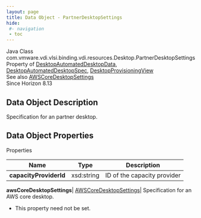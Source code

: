 ```yaml
---
layout: page
title: Data Object - PartnerDesktopSettings
hide:
 #- navigation
 - toc
---
```






Java Class
    com.vmware.vdi.vlsi.binding.vdi.resources.Desktop.PartnerDesktopSettings  
Property of
     [DesktopAutomatedDesktopData](vdi.resources.Desktop.AutomatedDesktopData.md#field_detail), [DesktopAutomatedDesktopSpec](vdi.resources.Desktop.AutomatedDesktopSpec.md#field_detail), [DesktopProvisioningView](vdi.resources.Desktop.DesktopProvisioningView.md#field_detail)  
See also
     [AWSCoreDesktopSettings](vdi.resources.Desktop.AWSCoreDesktopSettings.md)  
Since 
    Horizon 8.13

## Data Object Description 

Specification for an partner desktop. 

## Data Object Properties

Properties

Name |  Type |  Description   
---|---|---  
**capacityProviderId**|  xsd:string|  ID of the capacity provider   
  
**awsCoreDesktopSettings**| [AWSCoreDesktopSettings](vdi.resources.Desktop.AWSCoreDesktopSettings.md)|  Specification for an AWS core desktop.   


 * This property need not be set.

  
  

  

